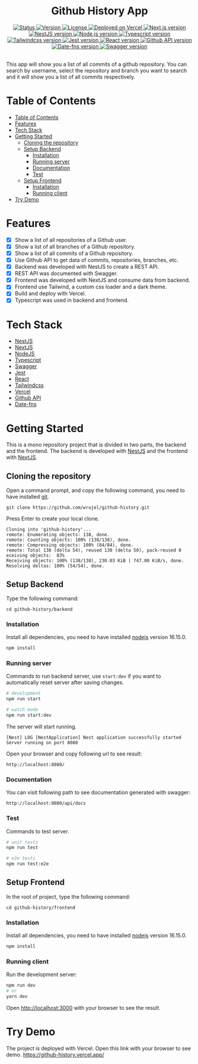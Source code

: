 <div align="center">
  <h1>Github History App</h1>
</div>

<div align="center">
  <a href="/README.md">
    <img 
      src="https://img.shields.io/badge/Status-Complete-success.svg" 
      alt="Status" 
    />
  </a>
  <a href="/package.json">
    <img 
      src="https://img.shields.io/badge/Version-2.0.0-blue.svg" 
      alt="Version" 
    />
  </a>
  <a href="/LICENSE">
    <img 
      src="https://img.shields.io/badge/License-MIT-green.svg" 
      alt="License" 
    />
  </a>
  <a href="https://vercel.com/">
    <img
      src="https://img.shields.io/badge/vercel-Deployed-success.svg?style=flat&logo=vercel"
      alt="Deployed on Vercel"
    />
  </a>
  <a href="https://nextjs.org/">
    <img 
      src="https://img.shields.io/badge/Next.js-12.0.0+-blue.svg?style=flat&logo=next.js" 
      alt="Next.js version" 
    />
  </a>
  <a href="https://nestjs.com/">
    <img 
      src="https://img.shields.io/badge/NestJS-8.0.0+-blue.svg?style=flat&logo=nestjs" 
      alt="NestJS version" 
    />
  </a>
  <a href="https://nodejs.org/">
    <img 
      src="https://img.shields.io/badge/Node.js-16.15.0+-blue.svg?style=flat&logo=node.js" 
      alt="Node.js version" 
    />
  </a>
  <a href="https://www.typescriptlang.org/">
    <img 
      src="https://img.shields.io/badge/Typescript-4.4.4+-blue.svg?style=flat&logo=typescript" 
      alt="Typescript version" 
    />
  </a>
  <a href="https://tailwindcss.com/">
    <img 
      src="https://img.shields.io/badge/Tailwindcss-2.2.17+-blue.svg?style=flat&logo=tailwindcss" 
      alt="Tailwindcss version" 
    />
  </a>
  <a href="https://jestjs.io/">
    <img 
      src="https://img.shields.io/badge/Jest-27.2.5+-blue.svg?style=flat&logo=jest" 
      alt="Jest version" 
    />
  </a>
  <a href="https://reactjs.org/">
    <img 
      src="https://img.shields.io/badge/React-17.0.2+-blue.svg?style=flat&logo=react" 
      alt="React version" 
    />
  </a>
  <a href="https://docs.github.com/en/rest">
    <img 
      src="https://img.shields.io/badge/Github%20API-Complete-blue.svg?style=flat&logo=github" 
      alt="Github API version" 
    />
  </a>
  <a href="https://date-fns.org/">
    <img 
      src="https://img.shields.io/badge/Date--fns-2.25.0+-blue.svg?style=flat&logo=date-fns" 
      alt="Date-fns version" 
    />
  </a>
  <a href="https://swagger.io/">
    <img 
      src="https://img.shields.io/badge/Swagger-4.4.0+-blue.svg?style=flat&logo=swagger" 
      alt="Swagger version" 
    />
  </a>

</div>
<br />

This app will show you a list of all commits of a github repository. You can search by username, select the repository and branch you want to search and it will show you a list of all commits respectively.

# Table of Contents
- [Table of Contents](#table-of-contents)
- [Features](#features)
- [Tech Stack](#tech-stack)
- [Getting Started](#getting-started)
  - [Cloning the repository](#cloning-the-repository)
  - [Setup Backend](#setup-backend)
    - [Installation](#installation)
    - [Running server](#running-server)
    - [Documentation](#documentation)
    - [Test](#test)
  - [Setup Frontend](#setup-frontend)
    - [Installation](#installation-1)
    - [Running client](#running-client)
- [Try Demo](#try-demo)
  
# Features
- [x] Show a list of all repositories of a Github user.
- [x] Show a list of all branches of a Github repository.
- [x] Show a list of all commits of a Github repository.
- [x] Use Github API to get data of commits, repositories, branches, etc.
- [x] Backend was developed with NestJS to create a REST API.
- [x] REST API was documented with Swagger.
- [x] Frontend was developed with NextJS and consume data from backend.
- [x] Frontend use Tailwind, a custom css loader and a dark theme.
- [x] Build and deploy with Vercel.
- [x] Typescript was used in backend and frontend. 

# Tech Stack
- [NestJS](https://nestjs.com/)
- [NextJS](https://nextjs.org/)
- [NodeJS](https://nodejs.org/)
- [Typescript](https://www.typescriptlang.org/)
- [Swagger](https://swagger.io/)
- [Jest](https://jestjs.io/)
- [React](https://reactjs.org/)
- [Tailwindcss](https://tailwindcss.com/)
- [Vercel](https://vercel.com/) 
- [Github API](https://docs.github.com/en/rest)
- [Date-fns](https://date-fns.org/) 
          
# Getting Started
This is a mono repository project that is divided in two parts, the backend and the frontend. The backend is developed with [NestJS](https://nestjs.com/) and the frontend with [NextJS](https://nextjs.org/).

## Cloning the repository
Open a command prompt, and copy the following command, you need to have installed [git](https://git-scm.com/).
```
git clone https://github.com/wrujel/github-history.git
```
Press Enter to create your local clone.
```
Cloning into 'github-history'...
remote: Enumerating objects: 138, done.
remote: Counting objects: 100% (138/138), done.
remote: Compressing objects: 100% (84/84), done.
remote: Total 138 (delta 54), reused 130 (delta 50), pack-reused 0 eceiving objects:  83%
Receiving objects: 100% (138/138), 230.03 KiB | 747.00 KiB/s, done.
Resolving deltas: 100% (54/54), done.
```

## Setup Backend
Type the following command:
```
cd github-history/backend
```

### Installation
Install all dependencies, you need  to have installed [nodejs](https://nodejs.org/) version 16.15.0.  
```bash
npm install
```

### Running server
Commands to run backend server, use `start:dev` if you want to automatically reset server after saving changes.
```bash
# development
npm run start

# watch mode
npm run start:dev
```
The server will start running.

```
[Nest] LOG [NestApplication] Nest application successfully started 
Server running on port 8080
```
Open your browser and copy following url to see result:
```
http://localhost:8080/
```

### Documentation
You can visit following path to see documentation generated with swagger:
```
http://localhost:8080/api/docs
```

### Test
Commands to test server.
```bash
# unit tests
npm run test

# e2e tests
npm run test:e2e
```

## Setup Frontend 
In the root of project, type the following command:
```
cd github-history/frontend
```

### Installation
Install all dependencies, you need  to have installed [nodejs](https://nodejs.org/) version 16.15.0.  
```bash
npm install
```

### Running client
Run the development server:

```bash
npm run dev
# or
yarn dev
```

Open [http://localhost:3000](http://localhost:3000) with your browser to see the result.

# Try Demo
The project is deployed with Vercel. Open this link with your browser to see demo. https://github-history.vercel.app/
